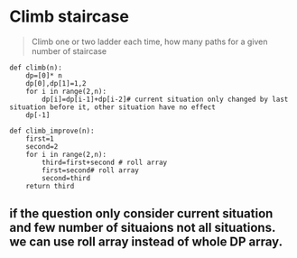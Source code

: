 # Climb staircase 
> Climb one or two ladder each time, how many paths for a given number of staircase
```
def climb(n):
    dp=[0]* n
    dp[0],dp[1]=1,2
    for i in range(2,n):
        dp[i]=dp[i-1]+dp[i-2]# current situation only changed by last situation before it, other situation have no effect
    dp[-1]
```

```
def climb_improve(n):
    first=1
    second=2
    for i in range(2,n):
        third=first+second # roll array
        first=second# roll array
        second=third
    return third
```
## if the question only consider current situation and few number of situaions not all situations. we can use roll array instead of whole DP array.
